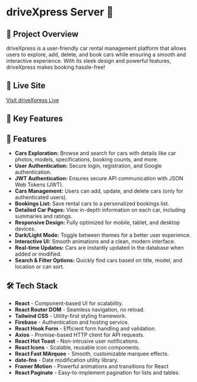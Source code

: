 # driveXpress Server 🚗

## 🍿 Project Overview

driveXpress is a user-friendly car rental management platform that allows users to explore, add, delete, and book cars while ensuring a smooth and interactive experience. With its sleek design and powerful features, driveXpress makes booking hassle-free!

## 🔗 Live Site 

[Visit driveXpress Live](https://drivexpress-himadree.web.app/)

## 🚀 Key Features

## 🚗 Features

- **Cars Exploration:** Browse and search for cars with details like car photos, models, specifications, booking counts, and more.
- **User Authentication:** Secure login, registration, and Google authentication.
- **JWT Authentication:** Ensures secure API communication with JSON Web Tokens (JWT).
- **Cars Management:** Users can add, update, and delete cars (only for authenticated users).
- **Bookings List:** Save rental cars to a personalized bookings list.
- **Detailed Car Pages:** View in-depth information on each car, including summaries and ratings.
- **Responsive Design:** Fully optimized for mobile, tablet, and desktop devices.
- **Dark/Light Mode:** Toggle between themes for a better user experience.
- **Interactive UI:** Smooth animations and a clean, modern interface.
- **Real-time Updates:** Cars are instantly updated in the database when added or modified.
- **Search & Filter Options:** Quickly find cars based on title, model, and location or can sort.


## 🛠 Tech Stack

- **React** - Component-based UI for scalability.
- **React Router DOM** - Seamless navigation, no reload.
- **Tailwind CSS** - Utility-first styling framework.
- **Firebase** - Authentication and hosting service.
- **React Hook Form** - Efficient form handling and validation.
- **Axios** - Promise-based HTTP client for API requests.
- **React Hot Toast** - Non-intrusive user notifications.
- **React Icons** - Scalable, reusable icon components.
- **React Fast MArquee** - Smooth, customizable marquee effects.
- **date-fns** - Date modification utility library.
- **Framer Motion** - Powerful animations and transitions for React
- **React Paginate** - Easy-to-implement pagination for lists and tables.